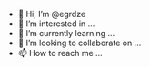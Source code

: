 - 👋 Hi, I’m @egrdze
- 👀 I’m interested in ...
- 🌱 I’m currently learning ...
- 💞️ I’m looking to collaborate on ...
- 📫 How to reach me ...

<!---
egrdze/egrdze is a ✨ special ✨ repository because its `README.md` (this file) appears on your GitHub profile.
You can click the Preview link to take a look at your changes.
--->
